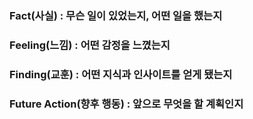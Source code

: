 ### Fact(사실) : 무슨 일이 있었는지, 어떤 일을 했는지

### Feeling(느낌) : 어떤 감정을 느꼈는지

### Finding(교훈) : 어떤 지식과 인사이트를 얻게 됐는지

### Future Action(향후 행동) : 앞으로 무엇을 할 계획인지
